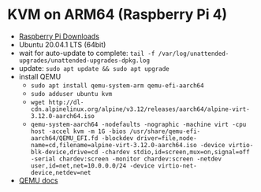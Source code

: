 # KVM on ARM64 (Raspberry Pi 4)

* [Raspberry Pi Downloads](https://www.raspberrypi.org/downloads/)
* Ubuntu 20.04.1 LTS (64bit)
* wait for auto-update to complete: `tail -f /var/log/unattended-upgrades/unattended-upgrades-dpkg.log`
* update: `sudo apt update && sudo apt upgrade`
* install QEMU
    * `sudo apt install qemu-system-arm qemu-efi-aarch64`
    * `sudo adduser ubuntu kvm`
    * `wget http://dl-cdn.alpinelinux.org/alpine/v3.12/releases/aarch64/alpine-virt-3.12.0-aarch64.iso`
    * `qemu-system-aarch64 -nodefaults -nographic -machine virt -cpu host -accel kvm -m 1G -bios /usr/share/qemu-efi-aarch64/QEMU_EFI.fd -blockdev driver=file,node-name=cd,filename=alpine-virt-3.12.0-aarch64.iso -device virtio-blk-device,drive=cd -chardev stdio,id=screen,mux=on,signal=off -serial chardev:screen -monitor chardev:screen -netdev user,id=net,net=10.0.0.0/24 -device virtio-net-device,netdev=net`
* [QEMU docs](https://www.qemu.org/docs/master/system/invocation.html)
